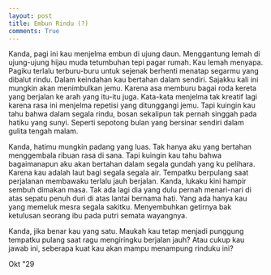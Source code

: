 ```yaml
---
layout: post
title: Embun Rindu (?)
comments: True
---
```


Kanda, pagi ini kau menjelma embun di ujung daun. Menggantung lemah di ujung-ujung hijau muda tetumbuhan tepi pagar rumah. Kau lemah menyapa. Pagiku terlalu terburu-buru untuk sejenak berhenti menatap segarmu yang dibalut rindu. Dalam keindahan kau bertahan dalam sendiri. Sajakku kali ini mungkin akan menimbulkan jemu. Karena asa memburu bagai roda kereta yang berjalan ke arah yang itu-itu juga. Kata-kata menjelma tak kreatif lagi karena rasa ini menjelma repetisi yang ditunggangi jemu. Tapi kuingin kau tahu bahwa dalam segala rindu, bosan sekalipun tak pernah singgah pada hatiku yang sunyi. Seperti sepotong bulan yang bersinar sendiri dalam gulita tengah malam.

Kanda, hatimu mungkin padang yang luas. Tak hanya aku yang bertahan menggembala ribuan rasa di sana. Tapi kuingin kau tahu bahwa bagaimanapun aku akan bertahan dalam segala gundah yang ku pelihara. Karena kau adalah laut bagi segala segala air. Tempatku berpulang saat perjalanan membawaku terlalu jauh berjalan. Kanda, lukaku kini hampir sembuh dimakan masa. Tak ada lagi dia yang dulu pernah menari-nari di atas sepatu penuh duri di atas lantai bernama hati. Yang ada hanya kau yang memeluk mesra segala sakitku. Menyembuhkan getirnya bak ketulusan seorang ibu pada putri semata wayangnya. 

Kanda, jika benar kau yang satu. Maukah kau tetap menjadi punggung tempatku pulang saat ragu mengiringku berjalan jauh? Atau cukup kau jawab ini, seberapa kuat kau akan mampu menampung rinduku ini?

Okt "29
